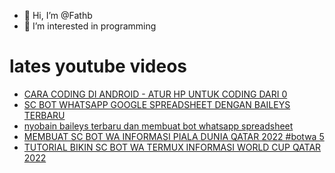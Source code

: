 - 👋 Hi, I’m @Fathb
- 👀 I’m interested in programming

# lates youtube videos
<!-- YOUTUBE:START -->
- [CARA CODING DI ANDROID - ATUR HP UNTUK CODING DARI 0](https://www.youtube.com/watch?v=d0lyIvtfK54)
- [SC BOT WHATSAPP GOOGLE SPREADSHEET DENGAN BAILEYS TERBARU](https://www.youtube.com/watch?v=SNP9gjQiIy8)
- [nyobain baileys terbaru dan membuat bot whatsapp spreadsheet](https://www.youtube.com/watch?v=CkiN38LUml4)
- [MEMBUAT SC BOT WA INFORMASI PIALA DUNIA QATAR 2022 #botwa 5](https://www.youtube.com/watch?v=Cgxid9LXJtY)
- [TUTORIAL BIKIN SC BOT WA TERMUX INFORMASI WORLD CUP QATAR 2022](https://www.youtube.com/watch?v=yZGZVrlIMJ4)
<!-- YOUTUBE:END -->

<!---
Fathb/Fathb is a ✨ special ✨ repository because its `README.md` (this file) appears on your GitHub profile.
You can click the Preview link to take a look at your changes.
--->
